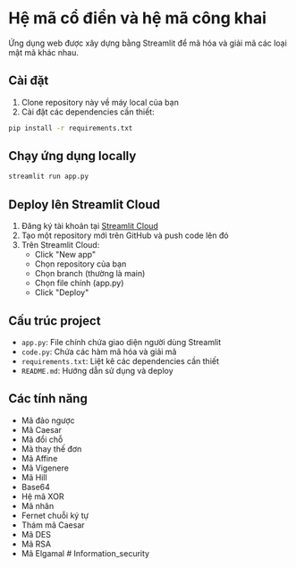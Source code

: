 # Hệ mã cổ điển và hệ mã công khai

Ứng dụng web được xây dựng bằng Streamlit để mã hóa và giải mã các loại mật mã khác nhau.

## Cài đặt

1. Clone repository này về máy local của bạn
2. Cài đặt các dependencies cần thiết:
```bash
pip install -r requirements.txt
```

## Chạy ứng dụng locally

```bash
streamlit run app.py
```

## Deploy lên Streamlit Cloud

1. Đăng ký tài khoản tại [Streamlit Cloud](https://streamlit.io/cloud)
2. Tạo một repository mới trên GitHub và push code lên đó
3. Trên Streamlit Cloud:
   - Click "New app"
   - Chọn repository của bạn
   - Chọn branch (thường là main)
   - Chọn file chính (app.py)
   - Click "Deploy"

## Cấu trúc project

- `app.py`: File chính chứa giao diện người dùng Streamlit
- `code.py`: Chứa các hàm mã hóa và giải mã
- `requirements.txt`: Liệt kê các dependencies cần thiết
- `README.md`: Hướng dẫn sử dụng và deploy

## Các tính năng

- Mã đảo ngược
- Mã Caesar
- Mã đổi chỗ
- Mã thay thế đơn
- Mã Affine
- Mã Vigenere
- Mã Hill
- Base64
- Hệ mã XOR
- Mã nhân
- Fernet chuỗi ký tự
- Thám mã Caesar
- Mã DES
- Mã RSA
- Mã Elgamal # Information_security

